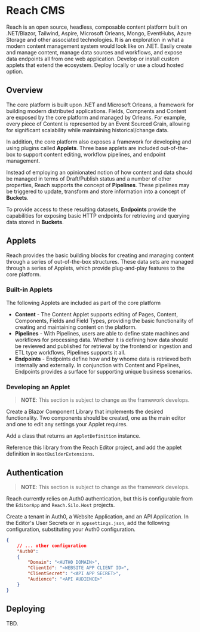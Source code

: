 # Reach CMS

Reach is an open source, headless, composable content platform built on .NET/Blazor, Tailwind, Aspire, Microsoft Orleans, Mongo, EventHubs, Azure Storage and other associated technologies. It is an exploration in what a modern content management system would look like on .NET. Easily create and manage content, manage data sources and workflows, and expose data endpoints all from one web application. Develop or install custom applets that extend the ecosystem. Deploy locally or use a cloud hosted option.

## Overview

The core platform is built upon .NET and Microsoft Orleans, a framework for building modern distributed applications. Fields, Compnents and Content are exposed by the core platform and managed by Orleans. For example, every piece of Content is represented by an Event Sourced Grain, allowing for significant scalability while maintaining historical/change data.

In addition, the core platform also exposes a framework for developing and using plugins called **Applets**. Three base applets are included out-of-the-box to support content editing, workflow pipelines, and endpoint management.

Instead of employing an opinionated notion of how content and data should be managed in terms of Draft/Publish status and a number of other properties, Reach supports the concept of **Pipelines**. These pipelines may be triggered to update, transform and store information into a concept of **Buckets**.

To provide access to these resulting datasets, **Endpoints** provide the capabilities for exposing basic HTTP endpoints for retrieving and querying data stored in **Buckets**.

## Applets

Reach provides the basic building blocks for creating and managing content through a series of out-of-the-box structures. These data sets are managed through a series of Applets, which provide plug-and-play features to the core platform.

### Built-in Applets

The following Applets are included as part of the core platform

* **Content** - The Content Applet supports editing of Pages, Content, Components, Fields and Field Types, providing the basic functionality of creating and maintaining content on the platform.
* **Pipelines** - With Pipelines, users are able to define state machines and workflows for processing data. Whether it is defining how data should be reviewed and published for retrieval by the frontend or ingestion and ETL type workflows, Pipelines supports it all.
* **Endpoints** - Endpoints define how and by whome data is retrieved both internally and externally. In conjunction with Content and Pipelines, Endpoints provides a surface for supporting unique business scenarios.

### Developing an Applet

> **NOTE**: This section is subject to change as the framework develops.

Create a Blazor Component Library that implements the desired functionality. Two components should be created, one as the main editor and one to edit any settings your Applet requires.

Add a class that returns an `AppletDefinition` instance.

Reference this library from the Reach Editor project, and add the applet definition in `HostBuilderExtensions`.

## Authentication

> **NOTE**: This section is subject to change as the framework develops.

Reach currently relies on Auth0 authentication, but this is configurable from the `EditorApp` and `Reach.Silo.Host` projects.

Create a tenant in Auth0, a Website Application, and an API Application. In the Editor's User Secrets or in `appsettings.json`, add the following configuration, substituting your Auth0 configuration.

```json
{
    // ... other configuration
    "Auth0": 
    {
        "Domain": "<AUTH0 DOMAIN>",
        "ClientId": "<WEBSITE APP CLIENT ID>",
        "ClientSecret": "<API APP SECRET>",
        "Audience": "<API AUDIENCE>"
    }
}
```

## Deploying

TBD.